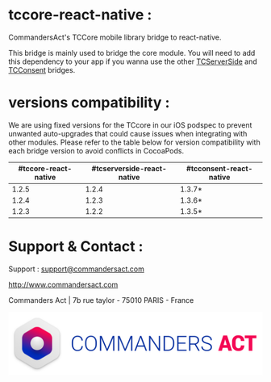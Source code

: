 # tccore-react-native : 

CommandersAct's TCCore mobile library bridge to react-native. 

This bridge is mainly used to bridge the core module. You will need to add this dependency to your app if you wanna use the other [TCServerSide](https://github.com/CommandersAct/tcserverside-react-native) and [TCConsent](https://github.com/CommandersAct/tcconsent-react-native) bridges. 

# versions compatibility : 

We are using fixed versions for the TCcore in our iOS podspec to prevent unwanted auto-upgrades that could cause issues when integrating with other modules. Please refer to the table below for version compatibility with each bridge version to avoid conflicts in CocoaPods.

#tccore-react-native | #tcserverside-react-native | #tcconsent-react-native |
--- | --- | --- |
| 1.2.5 | 1.2.4 | 1.3.7* |
| 1.2.4 | 1.2.3 | 1.3.6* |
| 1.2.3 | 1.2.2 | 1.3.5* |


# Support & Contact : 

Support : support@commandersact.com

http://www.commandersact.com

Commanders Act | 7b rue taylor - 75010 PARIS - France

![Commanders Act logo](res/ca_logo.png)
